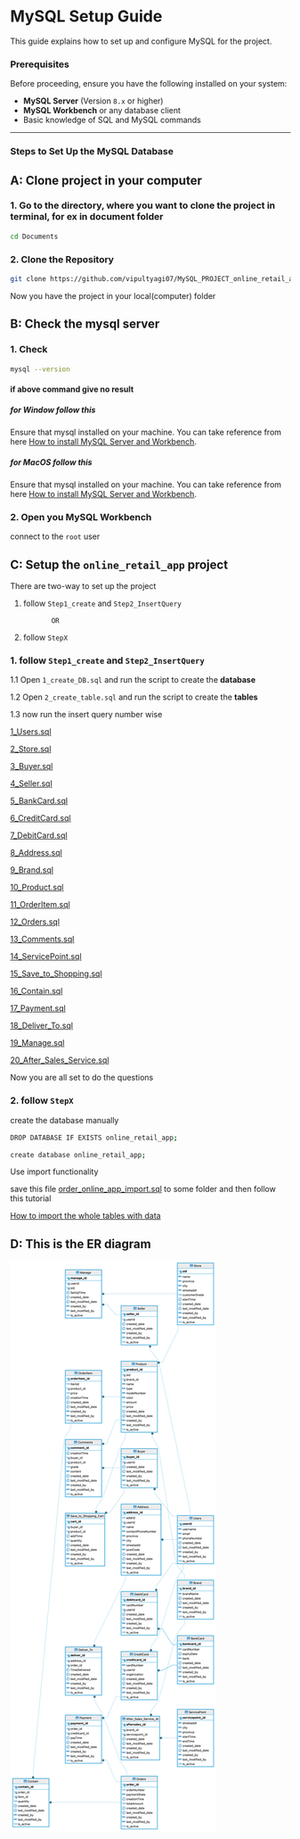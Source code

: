 # MySQL Setup Guide

This guide explains how to set up and configure MySQL for the project.

### Prerequisites

Before proceeding, ensure you have the following installed on your system:

- **MySQL Server** (Version `8.x` or higher)
- **MySQL Workbench** or any database client
- Basic knowledge of SQL and MySQL commands

---

### Steps to Set Up the MySQL Database


## A: Clone project in your computer

### 1. Go to the directory, where you want to clone the project in terminal, for ex in document folder

```bash
cd Documents
```


### 2. Clone the Repository
```bash
git clone https://github.com/vipultyagi07/MySQL_PROJECT_online_retail_app.git
```


Now you have the project in your local(computer) folder



## B: Check the mysql server

### 1. Check
```bash
mysql --version
```

#### if above command give no result 

##### for Window follow this 
Ensure that mysql installed on your machine. You can take reference from here [How to install MySQL Server and Workbench](https://youtu.be/Sfvpgu9ID2Q?si=qnpLb3xiiUK8k_H8&t=27).


##### for MacOS follow this
Ensure that mysql installed on your machine. You can take reference from here [How to install MySQL Server and Workbench](https://youtu.be/ODA3rWfmzg8?si=hxReDuQVEddkLqAh).


### 2. Open you MySQL Workbench

connect to the `root` user

## C: Setup the  `online_retail_app` project

There are two-way to set up the project
  1. follow `Step1_create` and  `Step2_InsertQuery`

                OR

  2. follow `StepX`

### 1.  follow `Step1_create` and  `Step2_InsertQuery`

1.1 Open `1_create_DB.sql` and run the script to create the **database**

1.2 Open `2_create_table.sql` and run the script to create the **tables**


1.3 now run the insert query number wise

[1_Users.sql](Step2_InsertQuery%2F1_Users.sql)

[2_Store.sql](Step2_InsertQuery%2F2_Store.sql)

[3_Buyer.sql](Step2_InsertQuery%2F3_Buyer.sql)

[4_Seller.sql](Step2_InsertQuery%2F4_Seller.sql)

[5_BankCard.sql](Step2_InsertQuery%2F5_BankCard.sql)

[6_CreditCard.sql](Step2_InsertQuery%2F6_CreditCard.sql)

[7_DebitCard.sql](Step2_InsertQuery%2F7_DebitCard.sql)

[8_Address.sql](Step2_InsertQuery%2F8_Address.sql)

[9_Brand.sql](Step2_InsertQuery%2F9_Brand.sql)

[10_Product.sql](Step2_InsertQuery%2F10_Product.sql)

[11_OrderItem.sql](Step2_InsertQuery%2F11_OrderItem.sql)

[12_Orders.sql](Step2_InsertQuery%2F12_Orders.sql)

[13_Comments.sql](Step2_InsertQuery%2F13_Comments.sql)

[14_ServicePoint.sql](Step2_InsertQuery%2F14_ServicePoint.sql)

[15_Save_to_Shopping.sql](Step2_InsertQuery%2F15_Save_to_Shopping.sql)

[16_Contain.sql](Step2_InsertQuery%2F16_Contain.sql)

[17_Payment.sql](Step2_InsertQuery%2F17_Payment.sql)

[18_Deliver_To.sql](Step2_InsertQuery%2F18_Deliver_To.sql)

[19_Manage.sql](Step2_InsertQuery%2F19_Manage.sql)

[20_After_Sales_Service.sql](Step2_InsertQuery%2F20_After_Sales_Service.sql)


Now you are all set to do the questions

### 2.  follow `StepX`

create the database manually
```bash
DROP DATABASE IF EXISTS online_retail_app;
```
```bash
create database online_retail_app;
```

Use import functionality 

save this file [order_online_app_import.sql](StepX%2Forder_online_app_import.sql) to some folder and then follow this tutorial


[How to import the whole tables with data](https://youtu.be/q0EBUXTQQRY?si=b4XEQlqupWjHeaE5&t=2)

## D: This is the ER diagram


![online_retail_app_ER_dig.png](online_retail_app_ER_dig.png)


